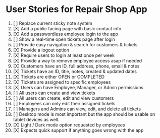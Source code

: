 # User Stories for Repair Shop App

1. [ ] Replace current sticky note system
2. [X] Add a public facing page with basic contact info
3. [X] Add a passwordless employee login to the app
4. [ ] Show a real-time open tickets page after login
5. [ ] Provide easy navigation & search for customers & tickets
6. [X] Provide a logout option
7. [X] Require users to login at least once per week
8. [X] Provide a way to remove employee access asap if needed
9. [X] Customers have an ID, full address, phone, email & notes
10. [X] Tickets have an ID, title, notes, created & updated dates
11. [X] Tickets are either OPEN or COMPLETED
12. [X] Tickets are assigned to specific employees
13. [X] Users can have Employee, Manager, or Admin permissions
14. [ ] All users can create and view tickets
15. [ ] All users can create, edit and view customers
16. [ ] Employees can only edit their assigned tickets
17. [ ] Managers and Admins can view, edit, and delete all tickets
18. [ ] Desktop mode is most important but the app should be usable on tablet devices as well.
19. [X] Light / Dark mode option requested by employees
20. [X] Expects quick support if anything goes wrong with the app
